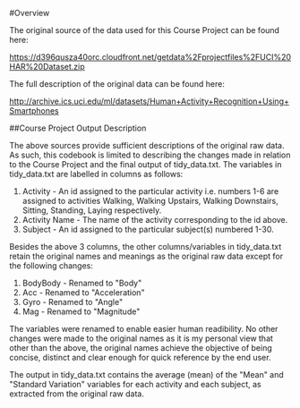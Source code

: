 #Overview

The original source of the data used for this Course Project can be found here:

https://d396qusza40orc.cloudfront.net/getdata%2Fprojectfiles%2FUCI%20HAR%20Dataset.zip 

The full description of the original data can be found here:

http://archive.ics.uci.edu/ml/datasets/Human+Activity+Recognition+Using+Smartphones

##Course Project Output Description

The above sources provide sufficient descriptions of the original raw data. As such, this codebook is limited to describing the changes made in relation to the Course Project and the final output of tidy_data.txt. The variables in tidy_data.txt are labelled in columns as follows:

1. Activity - An id assigned to the particular activity i.e. numbers 1-6 are assigned to activities Walking, Walking Upstairs, Walking Downstairs, Sitting, Standing, Laying respectively.
2. Activity Name - The name of the activity corresponding to the id above.
3. Subject - An id assigned to the particular subject(s) numbered 1-30.

Besides the above 3 columns, the other columns/variables in tidy_data.txt retain the original names and meanings as the original raw data except for the following changes:

1. BodyBody - Renamed to "Body"
2. Acc - Renamed to "Acceleration"
3. Gyro - Renamed to "Angle"
4. Mag - Renamed to "Magnitude"

The variables were renamed to enable easier human readibility. No other changes were made to the original names as it is my personal view that other than the above, the original names achieve the objective of being concise, distinct and clear enough for quick reference by the end user.

The output in tidy_data.txt contains the average (mean) of the "Mean" and "Standard Variation" variables for each activity and each subject, as extracted from the original raw data.
